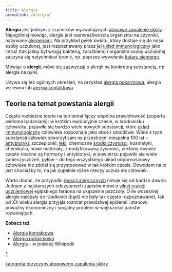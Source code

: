 ```yaml
---
title: Alergia
permalink: /Alergia/
---
```


**Alergia** jest jednym z czynników wyzwalających [atopowe zapalenie skóry](/Atopowe_zapalenie_skóry "wikilink"). Najogólniej mówiąc, alergia jest nadwrażliwością organizmu na czynniki, nazywane [alergenami](/Alergen "wikilink"). Na przykład pyłek kwiatu, który dostaje się do nosa osoby uczulonej, jest rozpoznawany przez jej [układ immunologiczny](/Układ_immunologiczny "wikilink") jako intruz (tak jakby był wrogą bakterią, zarazkiem) i organizm osoby uczulonej zaczyna się natychmiast bronić, np. poprzez wywołanie [kataru siennego](/Katar_sienny "wikilink").

Mówiąc o **alergii**, mówi się zazwyczaj o alergii na konkretną substancję, np. alergia na pyłki.

Używa się też ogólnych określeń, na przykład [alergia pokarmowa](/Alergia_pokarmowa "wikilink"), alergia wziewna lub [alergia kontaktowa](/alergia_kontaktowa "wikilink").

Teorie na temat powstania alergii
---------------------------------

Często rozbieżne teorie na ten temat łączy wspólna prawidłowość (poparta wieloma badaniami): w krótkim ewolucyjnie czasie, w środowisku człowieka, pojawiło się bardzo wiele nowych substancji, które [układ immunologiczny](/układ_immunologiczny "wikilink") człowieka rozpoznaje jako obce i szkodliwe. Wiele z tych substancji człowiek stworzył sam na przestrzeni niespełna 100 lat – [antybiotyki](/antybiotyki "wikilink"), szczepionki, [leki](/leki "wikilink"), chemiczne [środki czystości](/higiena "wikilink"), kosmetyki, chemikalia, nowe materiały, zmodyfikowaną żywność, w której również często obecne są hormony i antybiotyki, w powietrzu pojawiło się wiele zanieczyszczeń, pyłów – do tego wszystkiego układ odpornościowy człowieka nie zdołał się przystosować w tak krótkim czasie. Dowodem na to jest chociażby to, na jak zupełnie różne rzeczy uczula się człowiek.

Warto dodać, że przypadki [reakcji alergicznych](/reakcja_alergiczna "wikilink") notuje się od bardzo dawna. Jednym z najstarszych odczytanych zapisów mówi o [silnej reakcji uczuleniowej](/wstrząs_anafilaktyczny "wikilink") egipskiego faraona na ukąszenie pszczoły. O ile wcześniej alergie należały do rzadkości (bądź nie były tak często rozpoznawane), tak od XX wieku alergia przyjęła rozmiar prawdziwej epidemii i stanowi poważny ekonomiczny i socjalny problem w większości państw rozwiniętych.

**Zobacz też**

-   [Alergia kontaktowa](/Alergia_kontaktowa "wikilink")
-   [Alergia pokarmowa](/Alergia_pokarmowa "wikilink")
-   [Alergia](/wikipedia:Alergia "wikilink") - w polskiej Wikipedii

[\*](/Kategoria:Alergia "wikilink")

[kategoria:przyczyny atopowego zapalenia skóry](/kategoria:przyczyny_atopowego_zapalenia_skóry "wikilink")